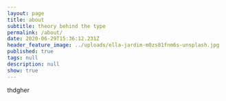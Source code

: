 ```yaml
---
layout: page
title: about
subtitle: theory behind the type
permalink: /about/
date: 2020-06-29T15:36:12.231Z
header_feature_image: ../uploads/ella-jardim-m0zs81fnm6s-unsplash.jpg
published: true
tags: null
description: null
show: true
---
```

thdgher
